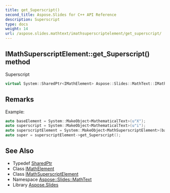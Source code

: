 ```yaml
---
title: get_Superscript()
second_title: Aspose.Slides for C++ API Reference
description: Superscript
type: docs
weight: 14
url: /aspose.slides.mathtext/imathsuperscriptelement/get_superscript/
---
```

## IMathSuperscriptElement::get_Superscript() method


Superscript

```cpp
virtual System::SharedPtr<IMathElement> Aspose::Slides::MathText::IMathSuperscriptElement::get_Superscript()=0
```

## Remarks


Example: 
```cpp
auto baseElement = System::MakeObject<MathematicalText>(u"X");
auto superscript = System::MakeObject<MathematicalText>(u"i");
auto superscriptElement = System::MakeObject<MathSuperscriptElement>(baseElement, superscript);
auto super = superscriptElement->get_Superscript();
```

## See Also

* Typedef [SharedPtr](../../../system/sharedptr/)
* Class [IMathElement](../../imathelement/)
* Class [IMathSuperscriptElement](../)
* Namespace [Aspose::Slides::MathText](../../)
* Library [Aspose.Slides](../../../)